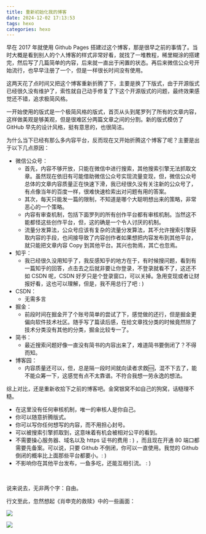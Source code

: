 ```yaml
---
title: 重新初始化我的博客
date: 2024-12-02 17:13:53
tags: hexo
categories: hexo
---
```


早在 2017 年就使用 Github Pages 搭建过这个博客，那是很早之前的事情了。当时大概是看到别人的个人博客的样式非常好看，就找了一堆教程，稀里糊涂的搭建完，然后写了几篇简单的内容，后来就一直出于闲置的状态。再后来微信公众号开始流行，也早早注册了一个，但是一样很长时间没有使用。

这两天花了点时间又把这个博客重新折腾了下，主要是换了下版式，由于开源版式已经很久没有维护了，索性就自己动手修复了下这个开源版式的问题，最终效果感觉还不错，追求极简风格。

一开始使用的版式是一个极简风格的版式，首页从头到尾罗列了所有的文章内容，这样做美观是够美观，但是很难区分两篇文章之间的分割。新的版式模仿了 GitHub 早先的设计风格，挺有意思的，也很简洁。

为什么当下已经有那么多内容平台，反而现在又开始折腾这个博客了呢？主要是出于以下几点原因：

* 微信公众号：
  * 首先，内容不够开放，只能在微信中进行搜索，其他搜索引擎无法抓取文章。虽然现在依旧有可能借助微信公众号实现流量变现，但，微信公众号总体的文章内容质量正在快速下滑，我已经很久没有关注新的公众号了，有点像当年的百度一样，很难快速检索出对问题有用的答案。
  * 其次，每天只能发一篇的限制，不知道是哪个大聪明想出来的策略，非常恶心的一个策略。
  * 内容有审查机制，包括下面罗列的所有创作平台都有审核机制。当然这不能都怪这些创作平台，但，这的确是一个令人讨厌的机制。
  * 流量分发算法，公众号应该有复杂的流量分发算法，其不允许搜索引擎获取内容的手段，也间接导致了内容创作者如果想把内容发布到其他平台，就只能把文章内容 Copy 到其他平台。其兴也勃焉，其亡也忽焉。
* 知乎：
  * 我已经很久没用知乎了，我反感知乎的地方在于，有时候搜问题，看到有一篇知乎的回答，点击去之后就非要让你登录，不登录就看不了，这还不如 CSDN 呢，CSDN 好歹只是个登录窗口，可以关掉。急用变现或者让财报好看，这也可以理解，但是，我不用总行了吧 : )
* CSDN：
  * 无需多言
* 掘金：
  * 前段时间在掘金开了个账号简单的尝试了下，感觉做的还行，但是掘金更偏向软件技术社区。随手写了篇读后感，在给文章找分类的时候竟然除了技术分类没有其他的分类，掘金比较专一了。
* 简书：
  * 最近搜索问题好像一直没有简书的内容出来了，难道简书要倒闭了？不得而知。
* 博客园：
  * 内容质量还可以，但，总是隔一段时间就向读者求救🆘，混不下去了，能不能众筹一下，这感觉有点不太靠谱。不符合我想一劳永逸的想法。

综上对比，还是重新收拾下之前的博客吧。金窝银窝不如自己的狗窝，话糙理不糙。

* 在这里没有任何审核机制，唯一的审核人是你自己。
* 你可以随意折腾版式。
* 你可以写你任何想写的内容，而不用担心封号。
* 可以被搜索引擎抓取到，这意味着有机会被相对公平的看到。
* 不需要操心服务器、域名以及 https 证书的费用 : ) ，而且现在开通 80 端口都需要先备案。可以说，只要 Github 不倒闭，你可以一直使用。我觉的 Github 倒闭的概率比上面那些平台都要小。: )
* 不影响你在其他平台发布，一鱼多吃，还能互相引流。 : )

<br/>

说来说去，无非两个字：自由。

行文至此，忽然想起《肖申克的救赎》中的一些画面：

![](https://private-user-images.githubusercontent.com/12993450/391571912-5ec85721-e2de-4cc2-b44a-475df97e2591.jpg)



![](https://private-user-images.githubusercontent.com/12993450/391571589-30a67646-617a-4c34-b245-5cd9ddbb810f.jpg)